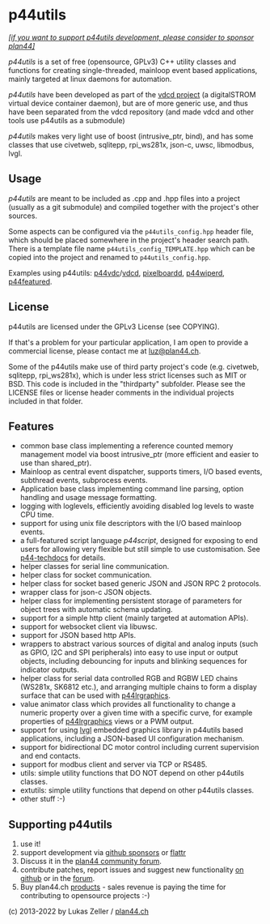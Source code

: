 
p44utils
========

*[[if you want to support p44utils development, please consider to sponsor plan44]](https://github.com/sponsors/plan44)* 

*p44utils* is a set of free (opensource, GPLv3) C++ utility classes and functions for creating single-threaded, mainloop event based applications, mainly targeted at linux daemons for automation.

*p44utils* have been developed as part of the [vdcd project](https://github.com/plan44/vdcd) (a digitalSTROM virtual device container daemon), but are of more generic use, and thus have been separated from the vdcd repository (and made vdcd and other tools use p44utils as a submodule)

*p44utils* makes very light use of boost (intrusive\_ptr, bind), and has some classes that use civetweb, sqlitepp, rpi_ws281x, json-c, uwsc, libmodbus, lvgl.

Usage
-----
*p44utils* are meant to be included as .cpp and .hpp files into a project (usually as a git submodule) and compiled together with the project's other sources.

Some aspects can be configured via the `p44utils_config.hpp` header file, which should be placed somewhere in the project's header search path. There is a template file name `p44utils_config_TEMPLATE.hpp` which can be copied into the project and renamed to `p44utils_config.hpp`.

Examples using p44utils: [p44vdc](https://github.com/plan44/p44vdc)/[vdcd](https://github.com/plan44/vdcd), [pixelboardd](https://github.com/plan44/pixelboardd), [p44wiperd](https://github.com/plan44/p44wiperd), [p44featured](https://github.com/plan44/p44featured).

License
-------

p44utils are licensed under the GPLv3 License (see COPYING).

If that's a problem for your particular application, I am open to provide a commercial license, please contact me at [luz@plan44.ch](mailto:luz@plan44.ch).

Some of the p44utils make use of third party project's code (e.g. civetweb, sqlitepp, rpi_ws281x), which is under less strict licenses such as MIT or BSD. This code is included in the "thirdparty" subfolder. Please see the LICENSE files or license header comments in the individual projects included in that folder.


Features
--------

- common base class implementing a reference counted memory management model via boost intrusive\_ptr (more efficient and easier to use than shared\_ptr).
- Mainloop as central event dispatcher, supports timers, I/O based events, subthread events, subprocess events.
- Application base class implementing command line parsing, option handling and usage message formatting.
- logging with loglevels, efficiently avoiding disabled log levels to waste CPU time.
- support for using unix file descriptors with the I/O based mainloop events.
- a full-featured script language *p44script*, designed for exposing to end users for allowing very flexible but still simple to use customisation. See [p44-techdocs](https://plan44.ch/p44-techdocs/en/script_ref/) for details.
- helper classes for serial line communication.
- helper class for socket communication.
- helper class for socket based generic JSON and JSON RPC 2 protocols.
- wrapper class for json-c JSON objects.
- helper class for implementing persistent storage of parameters for object trees with automatic schema updating.
- support for a simple http client (mainly targeted at automation APIs).
- support for websocket client via libuwsc.
- support for JSON based http APIs.
- wrappers to abstract various sources of digital and analog inputs (such as GPIO, I2C and SPI peripherals) into easy to use input or output objects, including debouncing for inputs and blinking sequences for indicator outputs.
- helper class for serial data controlled RGB and RGBW LED chains (WS281x, SK6812 etc.), and arranging multiple chains to form a display surface that can be used with [p44lrgraphics](https://github.com/plan44/p44lrgraphics).
- value animator class which provides all functionality to change a numeric property over a given time with a specific curve, for example properties of [p44lrgraphics](https://github.com/plan44/p44lrgraphics) views or a PWM output.
- support for using [lvgl](https://lvgl.io) embedded graphics library in p44utils based applications, including a JSON-based UI configuration mechanism.
- support for bidirectional DC motor control including current supervision and end contacts.
- support for modbus client and server via TCP or RS485.
- utils: simple utility functions that DO NOT depend on other p44utils classes.
- extutils: simple utility functions that depend on other p44utils classes.
- other stuff :-)

Supporting p44utils
-------------------

1. use it!
2. support development via [github sponsors](https://github.com/sponsors/plan44) or [flattr](https://flattr.com/@luz)
3. Discuss it in the [plan44 community forum](https://forum.plan44.ch/t/opensource-c-vdcd).
3. contribute patches, report issues and suggest new functionality [on github](https://github.com/plan44/p44utils) or in the [forum](https://forum.plan44.ch/t/opensource-c-vdcd).
5. Buy plan44.ch [products](https://plan44.ch/automation/products.php) - sales revenue is paying the time for contributing to opensource projects :-)


(c) 2013-2022 by Lukas Zeller / [plan44.ch](http://www.plan44.ch/opensource)
